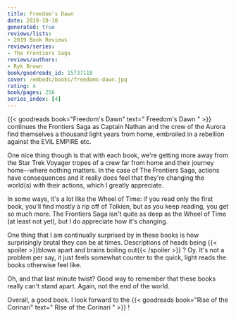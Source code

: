 ```yaml
---
title: Freedom's Dawn
date: 2019-10-10
generated: true
reviews/lists:
- 2019 Book Reviews
reviews/series:
- The Frontiers Saga
reviews/authors:
- Ryk Brown
book/goodreads_id: 15737118
cover: /embeds/books/freedoms-dawn.jpg
rating: 4
book/pages: 256
series_index: [4]
---
```

{{< goodreads book="Freedom's Dawn" text=" Freedom's Dawn " >}} continues the Frontiers Saga as Captain Nathan and the crew of the Aurora find themselves a thousand light years from home, embroiled in a rebellion against the EVIL EMPIRE etc.  

One nice thing though is that with each book, we're getting more away from the Star Trek Voyager tropes of a crew far from home and their journey home--where nothing matters. In the case of The Frontiers Saga, actions have consequences and it really does feel that they're changing the world(s) with their actions, which I greatly appreciate.  

<!--more-->

In some ways, it's a lot like the Wheel of Time: if you read only the first book, you'll find mostly a rip off of Tolkien, but as you keep reading, you get so much more. The Frontiers Saga isn't quite as deep as the Wheel of Time (at least not yet), but I do appreciate how it's changing.  

One thing that I am continually surprised by in these books is how surprisingly brutal they can be at times. Descriptions of heads being  {{< spoiler >}}blown apart and brains boiling out{{< /spoiler >}}  ? Oy. It's not a problem per say, it just feels somewhat counter to the quick, light reads the books otherwise feel like.  

Oh, and that last minute twist? Good way to remember that these books really can't stand apart. Again, not the end of the world.  

Overall, a good book. I look forward to the {{< goodreads book="Rise of the Corinari" text=" Rise of the Corinari " >}} !